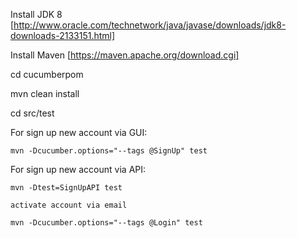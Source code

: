 Install JDK 8 [http://www.oracle.com/technetwork/java/javase/downloads/jdk8-downloads-2133151.html]

Install Maven [https://maven.apache.org/download.cgi]

cd cucumberpom

mvn clean install

cd src/test

For sign up new account via GUI:

    mvn -Dcucumber.options="--tags @SignUp" test

For sign up new account via API:

    mvn -Dtest=SignUpAPI test
    
    activate account via email
    
    mvn -Dcucumber.options="--tags @Login" test



